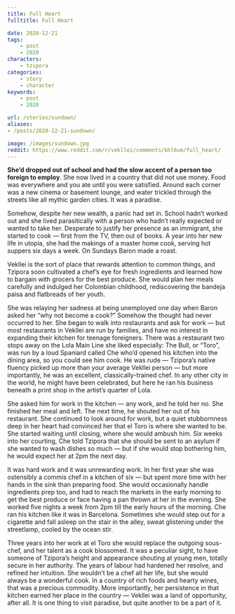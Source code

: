 ```yaml
---
title: Full Heart
fulltitle: Full Heart

date: 2020-12-21
tags:
    - post
    - 2020
characters:
    - tzipora
categories:
    - story
    - character
keywords:
    - post
    - 2020

url: /stories/sundown/
aliases:
- /posts/2020-12-21-sundown/

image: /images/sundown.jpg
reddit: https://www.reddit.com/r/vekllei/comments/khl6um/full_heart/
---
```

**She’d dropped out of school and had the slow accent of a person too foreign to employ**. She now lived in a country that did not use money. Food was everywhere and you ate until you were satisfied. Around each corner was a new cinema or basement lounge, and water trickled through the streets like all mythic garden cities. It was a paradise.

Somehow, despite her new wealth, a panic had set in. School hadn’t worked out and she lived parasitically with a person who hadn’t really expected or wanted to take her. Desperate to justify her presence as an immigrant, she started to cook — first from the TV, then out of books. A year into her new life in utopia, she had the makings of a master home cook, serving hot suppers six days a week. On Sundays Baron made a roast.

Vekllei is the sort of place that rewards attention to common things, and Tzipora soon cultivated a chef’s eye for fresh ingredients and learned how to bargain with grocers for the best produce. She would plan her meals carefully and indulged her Colombian childhood, rediscovering the bandeja paisa and flatbreads of her youth.

She was relaying her sadness at being unemployed one day when Baron asked her “why not become a cook?” Somehow the thought had never occurred to her. She began to walk into restaurants and ask for work — but most restaurants in Vekllei are run by families, and have no interest in expanding their kitchen for teenage foreigners. There was a restaurant two stops away on the Lola Main Line she liked especially: The Bull, or “Toro”, was run by a loud Spaniard called Che who’d opened his kitchen into the dining area, so you could see him cook. He was rude — Tzipora’s native fluency picked up more than your average Vekllei person — but more importantly, he was an excellent, classically-trained chef. In any other city in the world, he might have been celebrated, but here he ran his business beneath a print shop in the artist’s quarter of Lola.

She asked him for work in the kitchen — any work, and he told her no. She finished her meal and left. The next time, he shouted her out of his restaurant. She continued to look around for work, but a quiet stubbornness deep in her heart had convinced her that el Toro is where she wanted to be. She started waiting until closing, where she would ambush him. Six weeks into her courting, Che told Tzipora that she should be sent to an asylum if she wanted to wash dishes so much — but if she would stop bothering him, he would expect her at 2pm the next day.

It was hard work and it was unrewarding work. In her first year she was ostensibly a commis chef in a kitchen of six — but spent more time with her hands in the sink than preparing food. She would occasionally handle ingredients prep too, and had to reach the markets in the early morning to get the best produce or face having a pan thrown at her in the evening. She worked five nights a week from 2pm till the early hours of the morning. Che ran his kitchen like it was in Barcelona. Sometimes she would step out for a cigarette and fall asleep on the stair in the alley, sweat glistening under the streetlamp, cooled by the ocean stir.

Three years into her work at el Toro she would replace the outgoing sous-chef, and her talent as a cook blossomed. It was a peculiar sight, to have someone of Tzipora’s height and appearance shouting at young men, totally secure in her authority. The years of labour had hardened her resolve, and refined her intuition. She wouldn’t be a chef all her life, but she would always be a wonderful cook. In a country of rich foods and hearty wines, that was a precious commodity. More importantly, her persistence in that kitchen earned her place in the country — Vekllei was a land of opportunity, after all. It is one thing to visit paradise, but quite another to be a part of it.

